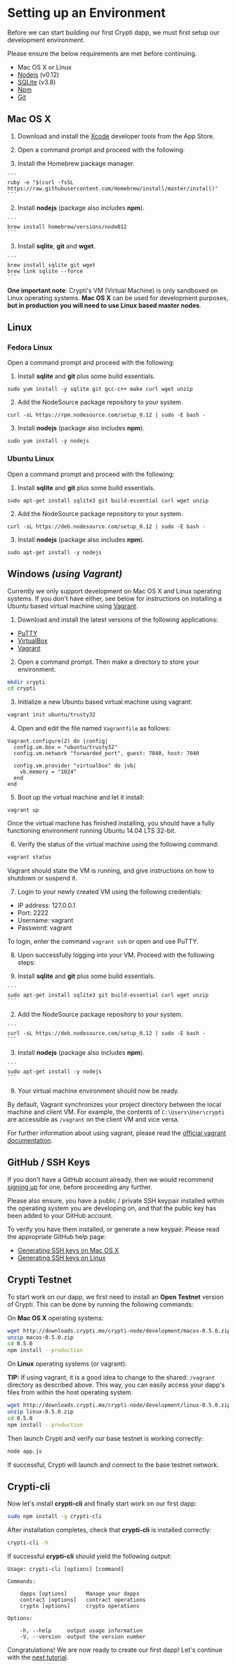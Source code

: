 # Setting up an Environment

Before we can start building our first Crypti dapp, we must first setup our development environment.

Please ensure the below requirements are met before continuing.

* Mac OS X or Linux
* [Nodejs](https://nodejs.org/dist/latest-v0.12.x/) (v0.12)
* [SQLite](https://www.sqlite.org/download.html) (v3.8)
* [Npm](https://www.npmjs.com/)
* [Git](http://www.git-scm.com/)

## Mac OS X

1. Download and install the [Xcode](https://developer.apple.com/xcode/) developer tools from the App Store.

2. Open a command prompt and proceed with the following:

  1. Install the Homebrew package manager.

    ```
    ruby -e "$(curl -fsSL https://raw.githubusercontent.com/Homebrew/install/master/install)"
    ```

  2. Install **nodejs** (package also includes **npm**).

    ```
    brew install homebrew/versions/node012
    ```

  3. Install **sqlite**, **git** and **wget**.

    ```
    brew install sqlite git wget
    brew link sqlite --force
    ```

**One important note**: Crypti's VM (Virtual Machine) is only sandboxed on Linux operating systems. **Mac OS X** can be used for development purposes, **but in production you will need to use Linux based master nodes**.

## Linux

### Fedora Linux

Open a command prompt and proceed with the following:

1. Install **sqlite** and **git** plus some build essentials.

  ```
  sudo yum install -y sqlite git gcc-c++ make curl wget unzip
  ```

2. Add the NodeSource package repository to your system.

  ```
  curl -sL https://rpm.nodesource.com/setup_0.12 | sudo -E bash -
  ```

3. Install **nodejs** (package also includes **npm**).

  ```
  sudo yum install -y nodejs
  ```

### Ubuntu Linux

Open a command prompt and proceed with the following:

1. Install **sqlite** and **git** plus some build essentials.

  ```
  sudo apt-get install sqlite3 git build-essential curl wget unzip
  ```

2. Add the NodeSource package repository to your system.

  ```
  curl -sL https://deb.nodesource.com/setup_0.12 | sudo -E bash -
  ```

3. Install **nodejs** (package also includes **npm**).

  ```
  sudo apt-get install -y nodejs
  ```

## Windows _(using Vagrant)_

Currently we only support development on Mac OS X and Linux operating systems. If you don't have either, see below for instructions on installing a Ubuntu based virtual machine using [Vagrant](https://www.vagrantup.com/).

1. Download and install the latest versions of the following applications:

  * [PuTTY](http://www.chiark.greenend.org.uk/~sgtatham/putty/download.html)
  * [VirtualBox](https://www.virtualbox.org/)
  * [Vagrant](https://www.vagrantup.com/)

2. Open a command prompt. Then make a directory to store your environment.

  ```sh
  mkdir crypti
  cd crypti
  ```

3. Initialize a new Ubuntu based virtual machine using vagrant:

  ```sh
  vagrant init ubuntu/trusty32
  ```

4. Open and edit the file named `Vagrantfile` as follows:

  ```
  Vagrant.configure(2) do |config|
    config.vm.box = "ubuntu/trusty32"
    config.vm.network "forwarded_port", guest: 7040, host: 7040

    config.vm.provider "virtualbox" do |vb|
      vb.memory = "1024"
    end
  end
  ```

5. Boot up the virtual machine and let it install:

 ```
 vagrant up
 ```

 Once the virtual machine has finished installing, you should have a fully functioning environment running Ubuntu 14.04 LTS 32-bit.

6. Verify the status of the virtual machine using the following command:

  ```sh
  vagrant status
  ```

  Vagrant should state the VM is running, and give instructions on how to shutdown or suspend it.

7. Login to your newly created VM using the following credentials:

  * IP address: 127.0.0.1
  * Port: 2222
  * Username: vagrant
  * Password: vagrant

 To login, enter the command `vagrant ssh` or open and use PuTTY.

8. Upon successfully logging into your VM. Proceed with the following steps:

  1. Install **sqlite** and **git** plus some build essentials.

    ```
    sudo apt-get install sqlite3 git build-essential curl wget unzip
    ```

  2. Add the NodeSource package repository to your system.

    ```
    curl -sL https://deb.nodesource.com/setup_0.12 | sudo -E bash -
    ```

  3. Install **nodejs** (package also includes **npm**).

    ```
    sudo apt-get install -y nodejs
    ```

9. Your virtual machine environment should now be ready.

By default, Vagrant synchronizes your project directory between the local machine and client VM. For example, the contents of ```C:\Users\User\crypti``` are accessible as ```/vagrant``` on the client VM and vice versa.

For further information about using vagrant, please read the [official vagrant documentation](https://docs.vagrantup.com/v2/).

## GitHub / SSH Keys

If you don't have a GitHub account already, then we would recommend [signing up](https://github.com/join) for one, before proceeding any further.

Please also ensure, you have a public / private SSH keypair installed within the operating system you are developing on, and that the public key has been added to your GitHub account.

To verify you have them installed, or generate a new keypair. Please read the appropriate GitHub help page:

* [Generating SSH keys on Mac OS X](https://help.github.com/articles/generating-ssh-keys/#platform-mac)
* [Generating SSH keys on Linux](https://help.github.com/articles/generating-ssh-keys/#platform-linux)

## Crypti Testnet

To start work on our dapp, we first need to install an **Open Testnet** version of Crypti. This can be done by running the following commands:

On **Mac OS X** operating systems:

```sh
wget http://downloads.crypti.me/crypti-node/development/macos-0.5.0.zip
unzip macos-0.5.0.zip
cd 0.5.0
npm install --production
```

On **Linux** operating systems (or vagrant):

**TIP:** If using vagrant, it is a good idea to change to the shared: `/vagrant` directory as described above. This way, you can easily access your dapp's files from within the host operating system.

```sh
wget http://downloads.crypti.me/crypti-node/development/linux-0.5.0.zip
unzip linux-0.5.0.zip
cd 0.5.0
npm install --production
```

Then launch Crypti and verify our base testnet is working correctly:

```sh
node app.js
```

If successful, Crypti will launch and connect to the base testnet network.

## Crypti-cli

Now let's install **crypti-cli** and finally start work on our first dapp:

```sh
sudo npm install -g crypti-cli
```

After installation completes, check that **crypti-cli** is installed correctly:

```sh
crypti-cli -h
```

If successful **crypti-cli** should yield the following output:

```
Usage: crypti-cli [options] [command]

Commands:

    dapps [options]      Manage your dapps
    contract [options]   contract operations
    crypto [options]     crypto operations

Options:

    -h, --help     output usage information
    -V, --version  output the version number
```

Congratulations! We are now ready to create our first dapp! Let's continue with the [next tutorial](BasicDapp.md).
